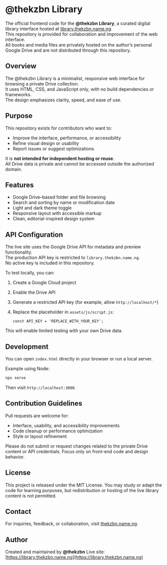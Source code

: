 # @thekzbn Library

The official frontend code for the **@thekzbn Library**, a curated digital library interface hosted at [library.thekzbn.name.ng](https://library.thekzbn.name.ng).  
This repository is provided for collaboration and improvement of the web interface.  
All books and media files are privately hosted on the author’s personal Google Drive and are not distributed through this repository.

## Overview

The @thekzbn Library is a minimalist, responsive web interface for browsing a private Drive collection.  
It uses HTML, CSS, and JavaScript only, with no build dependencies or frameworks.  
The design emphasizes clarity, speed, and ease of use.

## Purpose

This repository exists for contributors who want to:
- Improve the interface, performance, or accessibility  
- Refine visual design or usability  
- Report issues or suggest optimizations  

It is **not intended for independent hosting or reuse**.  
All Drive data is private and cannot be accessed outside the authorized domain.

## Features

- Google Drive–based folder and file browsing  
- Search and sorting by name or modification date  
- Light and dark theme toggle  
- Responsive layout with accessible markup  
- Clean, editorial-inspired design system

## API Configuration

The live site uses the Google Drive API for metadata and preview functionality.  
The production API key is restricted to `library.thekzbn.name.ng`.  
No active key is included in this repository.

To test locally, you can:
1. Create a Google Cloud project  
2. Enable the Drive API  
3. Generate a restricted API key (for example, allow `http://localhost/*`)  
4. Replace the placeholder in `assets/js/script.js`:

   ```const API_KEY = 'REPLACE_WITH_YOUR_KEY';```

This will enable limited testing with your own Drive data.

## Development

You can open `index.html` directly in your browser or run a local server.

Example using Node:

```bash
npx serve
```

Then visit `http://localhost:3000`.

## Contribution Guidelines

Pull requests are welcome for:

* Interface, usability, and accessibility improvements
* Code cleanup or performance optimization
* Style or layout refinement

Please do not submit or request changes related to the private Drive content or API credentials.
Focus only on front-end code and design behavior.

## License

This project is released under the MIT License.
You may study or adapt the code for learning purposes, but redistribution or hosting of the live library content is not permitted.

## Contact

For inquiries, feedback, or collaboration, visit [thekzbn.name.ng](https://thekzbn.name.ng).

## Author

Created and maintained by **@thekzbn**
Live site: [https://library.thekzbn.name.ng](https://library.thekzbn.name.ng)
